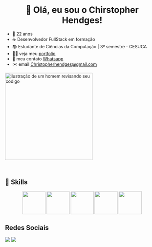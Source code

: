 <h1 align="center"> 
  👋 Olá, eu sou o Chirstopher Hendges!  </h1>

<ul>
<li>📅 22 anos</li>
<li>☕ Desenvolvedor FullStack em formação </li>
<li>📚 Estudante de Ciências da Computação | 3º semestre - CESUCA</li>
<li>👨‍💻 veja meu <a href="https://portifolio-one-sigma-63.vercel.app/">portfolio</a></li>
<li>📱 meu contato <a href="https://wa.me/5551986480276">Whatsapp</a></li>
<li>✉️ email <a href="christopherhendges@gmail.com">Christopherhendges@gmail.com</a></li>
</ul>

<img 
  alt="ilustração de um homem revisando seu codigo"
    src="https://i.giphy.com/bGgsc5mWoryfgKBx1u.webp"  width="286" 
  height="auto"
/>

<br /> 

## 🚀 Skills

<div align="center"> 
    <img  width="75" height="75" src="https://cdn.jsdelivr.net/gh/devicons/devicon@latest/icons/html5/html5-original.svg" />
    <img  width="75" height="75" src="https://cdn.jsdelivr.net/gh/devicons/devicon@latest/icons/css3/css3-original.svg" />
    <img  width="75" height="75" src="https://cdn.jsdelivr.net/gh/devicons/devicon@latest/icons/javascript/javascript-original.svg" />
    <img  width="75" height="75" src="https://cdn.jsdelivr.net/gh/devicons/devicon@latest/icons/github/github-original.svg" />
    <img  width="75" height="75" src="https://cdn.jsdelivr.net/gh/devicons/devicon@latest/icons/nodejs/nodejs-original.svg" />

</div>

## Redes Sociais

<div aling="center">
  <a href="https://www.linkedin.com/in/christoher-hendges/" title="Linkedin">
   <img src="https://img.shields.io/badge/-LinkedIn-%230077B5?style=for-the-badge&logo=linkedin&logoColor=white" target="_blank"></a>

<a href="christopherhendges@gmail.com">
    <img src="https://img.shields.io/badge/-Gmail-%23333?style=for-the-badge&logo=gmail&logoColor=white" target="_blank"></a>
  </a>

  </div>
  
<!--
**ChrisHendges/ChrisHendges** is a ✨ _special_ ✨ repository because its `README.md` (this file) appears on your GitHub profile.

Here are some ideas to get you started:

- 🔭 I’m currently working on ...
- 🌱 I’m currently learning ...
- 👯 I’m looking to collaborate on ...
- 🤔 I’m looking for help with ...
- 💬 Ask me about ...
- 📫 How to reach me: ...
- 😄 Pronouns: ...
- ⚡ Fun fact: ...
-->

